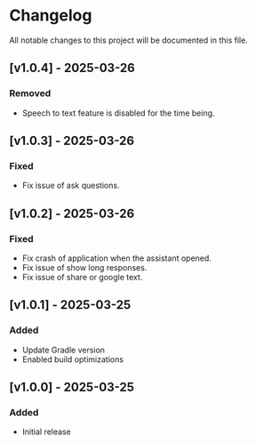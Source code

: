 # Changelog
All notable changes to this project will be documented in this file.

## [v1.0.4] - 2025-03-26
### Removed
- Speech to text feature is disabled for the time being.

## [v1.0.3] - 2025-03-26
### Fixed
- Fix issue of ask questions.

## [v1.0.2] - 2025-03-26
### Fixed
- Fix crash of application when the assistant opened.
- Fix issue of show long responses.
- Fix issue of share or google text.

## [v1.0.1] - 2025-03-25
### Added
- Update Gradle version
- Enabled build optimizations

## [v1.0.0] - 2025-03-25
### Added
- Initial release
